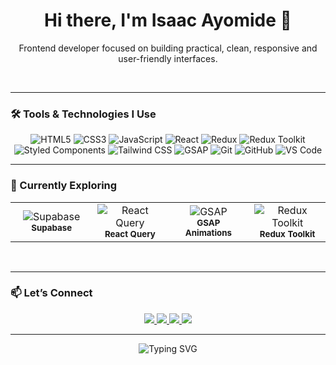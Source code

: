 <h1 align="center">Hi there, I'm Isaac Ayomide 👋</h1>

<p align="center">Frontend developer focused on building practical, clean, responsive and user-friendly interfaces.</p>

<br/>

---

### 🛠️ Tools & Technologies I Use

<p align="center">
  <img src="https://img.shields.io/badge/HTML5-E34F26?logo=html5&logoColor=white&style=for-the-badge" alt="HTML5"/>
  <img src="https://img.shields.io/badge/CSS3-1572B6?logo=css3&logoColor=white&style=for-the-badge" alt="CSS3"/>
  <img src="https://img.shields.io/badge/JavaScript-F7DF1E?logo=javascript&logoColor=black&style=for-the-badge" alt="JavaScript"/>
  <img src="https://img.shields.io/badge/React-20232A?logo=react&logoColor=61DAFB&style=for-the-badge" alt="React"/>
  <img src="https://img.shields.io/badge/Redux-593D88?logo=redux&logoColor=white&style=for-the-badge" alt="Redux"/>
  <img src="https://img.shields.io/badge/Redux_Toolkit-764ABC?logo=redux&logoColor=white&style=for-the-badge" alt="Redux Toolkit"/>
  <img src="https://img.shields.io/badge/Styled--Components-db7092?logo=styled-components&logoColor=white&style=for-the-badge" alt="Styled Components"/>
  <img src="https://img.shields.io/badge/Tailwind_CSS-38B2AC?logo=tailwind-css&logoColor=white&style=for-the-badge" alt="Tailwind CSS"/>
  <img src="https://img.shields.io/badge/GSAP-88CE02?logo=greensock&logoColor=white&style=for-the-badge" alt="GSAP"/>
  <img src="https://img.shields.io/badge/Git-F05032?logo=git&logoColor=white&style=for-the-badge" alt="Git"/>
  <img src="https://img.shields.io/badge/GitHub-181717?logo=github&logoColor=white&style=for-the-badge" alt="GitHub"/>
  <img src="https://img.shields.io/badge/VS_Code-007ACC?logo=visual-studio-code&logoColor=white&style=for-the-badge" alt="VS Code"/>
</p>


---

### 🚀 Currently Exploring

<div align="center">
  <table>
    <tr>
      <td align="center" width="140">
        <img src="https://img.shields.io/badge/Supabase-3ECF8E?logo=supabase&logoColor=white&style=for-the-badge" alt="Supabase"/><br/>
        <sub><b>Supabase</b></sub>
      </td>
      <td align="center" width="140">
        <img src="https://img.shields.io/badge/React_Query-FF4154?logo=react-query&logoColor=white&style=for-the-badge" alt="React Query"/><br/>
        <sub><b>React Query</b></sub>
      </td>
      <td align="center" width="140">
        <img src="https://img.shields.io/badge/GSAP-88CE02?logo=greensock&logoColor=white&style=for-the-badge" alt="GSAP"/><br/>
        <sub><b>GSAP Animations</b></sub>
      </td>
      <td align="center" width="140">
        <img src="https://img.shields.io/badge/Redux_Toolkit-764ABC?logo=redux&logoColor=white&style=for-the-badge" alt="Redux Toolkit"/><br/>
        <sub><b>Redux Toolkit</b></sub>
      </td>
    </tr>
  </table>
</div>

<br/>

---

### 📫 Let’s Connect

<p align="center">
  <a href="mailto:okunlolaa3@gmail.com">
    <img src="https://img.shields.io/badge/Gmail-D14836?style=for-the-badge&logo=gmail&logoColor=white" />
  </a>
  <a href="https://twitter.com/_devPRIME" target="_blank">
    <img src="https://img.shields.io/badge/Twitter-1DA1F2?style=for-the-badge&logo=twitter&logoColor=white" />
  </a>
  <a href="https://github.com/Isaacayomi" target="_blank">
    <img src="https://img.shields.io/badge/GitHub-100000?style=for-the-badge&logo=github&logoColor=white" />
  </a>
  <a href="https://www.linkedin.com/in/isaac-ayomide-okunlola-3568b7275/" target="_blank">
    <img src="https://img.shields.io/badge/LinkedIn-0077B5?style=for-the-badge&logo=linkedin&logoColor=white" />
  </a>
</p>


---

<p align="center">
  <img src="https://readme-typing-svg.demolab.com/?font=Fira+Code&duration=2500&pause=1000&center=true&vCenter=true&width=1024&lines=Happy+to+collaborate+on+Frontend+projects;Open+to+learning+new+technologies!" alt="Typing SVG" />
</p>
